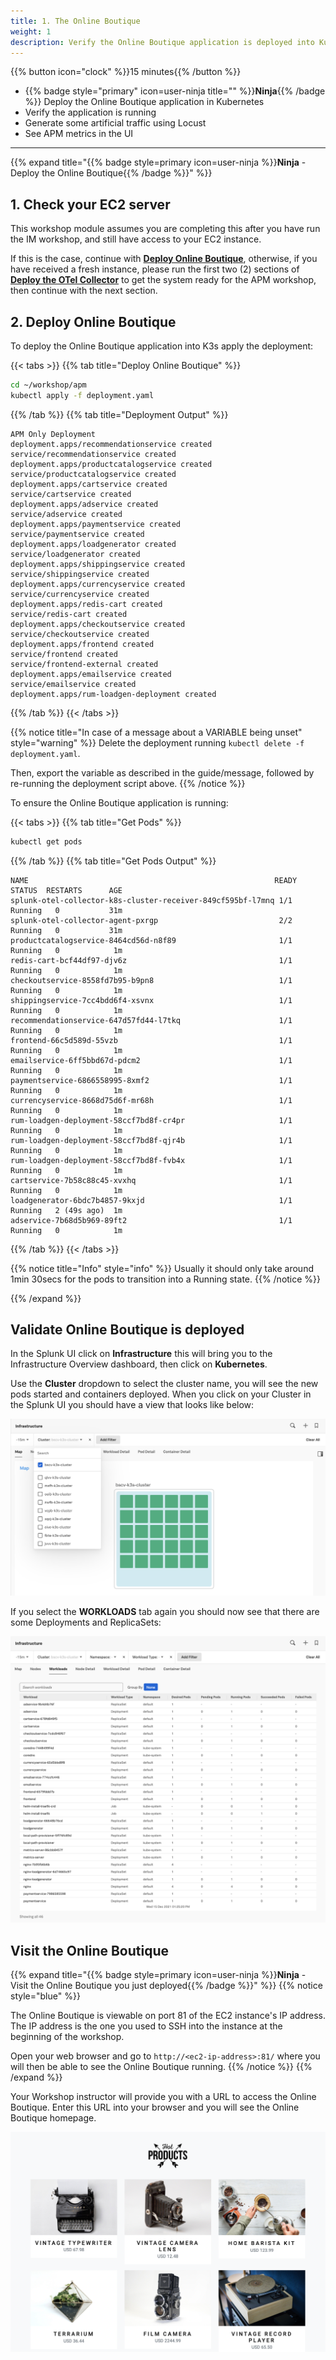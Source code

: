 ```yaml
---
title: 1. The Online Boutique
weight: 1
description: Verify the Online Boutique application is deployed into Kubernetes (K3s) and generate some artificial traffic using a Load Generator (Locust).
---
```


{{% button icon="clock" %}}15 minutes{{% /button %}}

* {{% badge style="primary" icon=user-ninja title="" %}}**Ninja**{{% /badge %}} Deploy the Online Boutique application in Kubernetes
* Verify the application is running
* Generate some artificial traffic using Locust
* See APM metrics in the UI

---

{{% expand title="{{% badge style=primary icon=user-ninja %}}**Ninja** - Deploy the Online Boutique{{% /badge %}}" %}}

## 1. Check your EC2 server

This workshop module assumes you are completing this after you have run the IM workshop, and still have access to your EC2 instance.

If this is the case, continue with [**Deploy Online Boutique**](#2-deploy-online-boutique), otherwise, if you have received a fresh instance, please run the first two (2) sections of [**Deploy the OTel Collector**](../../1-imt/gdi/) to get the system ready for the APM workshop, then continue with the next section.

## 2. Deploy Online Boutique

To deploy the Online Boutique application into K3s apply the deployment:

{{< tabs >}}
{{% tab title="Deploy Online Boutique" %}}

``` bash
cd ~/workshop/apm
kubectl apply -f deployment.yaml
```

{{% /tab %}}
{{% tab title="Deployment Output" %}}

``` text
APM Only Deployment
deployment.apps/recommendationservice created
service/recommendationservice created
deployment.apps/productcatalogservice created
service/productcatalogservice created
deployment.apps/cartservice created
service/cartservice created
deployment.apps/adservice created
service/adservice created
deployment.apps/paymentservice created
service/paymentservice created
deployment.apps/loadgenerator created
service/loadgenerator created
deployment.apps/shippingservice created
service/shippingservice created
deployment.apps/currencyservice created
service/currencyservice created
deployment.apps/redis-cart created
service/redis-cart created
deployment.apps/checkoutservice created
service/checkoutservice created
deployment.apps/frontend created
service/frontend created
service/frontend-external created
deployment.apps/emailservice created
service/emailservice created
deployment.apps/rum-loadgen-deployment created
```

{{% /tab %}}
{{< /tabs >}}

{{% notice title="In case of a message about a VARIABLE being unset" style="warning" %}}
Delete the deployment running `kubectl delete -f deployment.yaml`.

Then, export the variable as described in the guide/message, followed by re-running the deployment script above.
{{% /notice %}}

To ensure the Online Boutique application is running:

{{< tabs >}}
{{% tab title="Get Pods" %}}

``` bash
kubectl get pods
```

{{% /tab %}}
{{% tab title="Get Pods Output" %}}

``` text
NAME                                                       READY  STATUS  RESTARTS      AGE
splunk-otel-collector-k8s-cluster-receiver-849cf595bf-l7mnq 1/1   Running   0           31m
splunk-otel-collector-agent-pxrgp                           2/2   Running   0           31m
productcatalogservice-8464cd56d-n8f89                       1/1   Running   0            1m
redis-cart-bcf44df97-djv6z                                  1/1   Running   0            1m
checkoutservice-8558fd7b95-b9pn8                            1/1   Running   0            1m
shippingservice-7cc4bdd6f4-xsvnx                            1/1   Running   0            1m
recommendationservice-647d57fd44-l7tkq                      1/1   Running   0            1m
frontend-66c5d589d-55vzb                                    1/1   Running   0            1m
emailservice-6ff5bbd67d-pdcm2                               1/1   Running   0            1m
paymentservice-6866558995-8xmf2                             1/1   Running   0            1m
currencyservice-8668d75d6f-mr68h                            1/1   Running   0            1m
rum-loadgen-deployment-58ccf7bd8f-cr4pr                     1/1   Running   0            1m
rum-loadgen-deployment-58ccf7bd8f-qjr4b                     1/1   Running   0            1m
rum-loadgen-deployment-58ccf7bd8f-fvb4x                     1/1   Running   0            1m
cartservice-7b58c88c45-xvxhq                                1/1   Running   0            1m
loadgenerator-6bdc7b4857-9kxjd                              1/1   Running   2 (49s ago)  1m
adservice-7b68d5b969-89ft2                                  1/1   Running   0            1m
```

{{% /tab %}}
{{< /tabs >}}

{{% notice title="Info" style="info" %}}
Usually it should only take around 1min 30secs for the pods to transition into a Running state.
{{% /notice %}}

{{% /expand %}}

## Validate Online Boutique is deployed

In the Splunk UI click on **Infrastructure** this will bring you to the Infrastructure Overview dashboard, then click on **Kubernetes**.

Use the **Cluster** dropdown to select the cluster name, you will see the new pods started and containers deployed. When you click on your Cluster in the Splunk UI you should have a view that looks like below:

![Back to cluster](../images/online-boutique-k8s.png)

If you select the **WORKLOADS** tab again you should now see that there are some Deployments and ReplicaSets:

![Online Boutique loaded](../images/online-boutique-workload.png)

## Visit the Online Boutique

{{% expand title="{{% badge style=primary icon=user-ninja %}}**Ninja** - Visit the Online Boutique you just deployed{{% /badge %}}" %}}
{{% notice style="blue" %}}

The Online Boutique is viewable on port 81 of the EC2 instance's IP address. The IP address is the one you used to SSH into the instance at the beginning of the workshop.

Open your web browser and go to `http://<ec2-ip-address>:81/` where you will then be able to see the Online Boutique running.
{{% /notice %}}
{{% /expand %}}

Your Workshop instructor will provide you with a URL to access the Online Boutique. Enter this URL into your browser and you will see the Online Boutique homepage.

![Online Boutique](../images/online-boutique.png)
